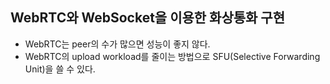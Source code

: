 ## WebRTC와 WebSocket을 이용한 화상통화 구현

- WebRTC는 peer의 수가 많으면 성능이 좋지 않다.
- WebRTC의 upload workload를 줄이는 방법으로 SFU(Selective Forwarding Unit)을 쓸 수 있다.